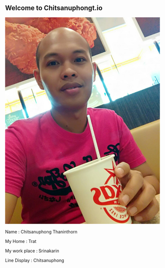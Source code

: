 ## Welcome to Chitsanuphongt.io
![Mypic](153204.jpg)

Name : Chitsanuphong Thaninthorn

My Home : Trat

My work place : Srinakarin

Line Display : Chitsanuphong



